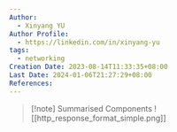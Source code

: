 ```yaml
---
Author:
  - Xinyang YU
Author Profile:
  - https://linkedin.com/in/xinyang-yu
tags:
  - networking
Creation Date: 2023-08-14T11:33:35+08:00
Last Date: 2024-01-06T21:27:29+08:00
References: 
---
```

>[!note] Summarised Components
>![[http_response_format_simple.png]]